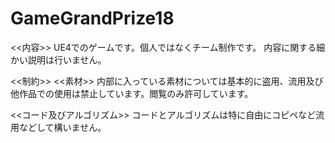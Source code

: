 # GameGrandPrize18

<<内容>>
UE4でのゲームです。個人ではなくチーム制作です。
内容に関する細かい説明は行いません。


<<制約>>
 <<素材>>
 内部に入っている素材については基本的に盗用、流用及び他作品での使用は禁止しています。閲覧のみ許可しています。

 <<コード及びアルゴリズム>>
 コードとアルゴリズムは特に自由にコピペなど流用などして構いません。
